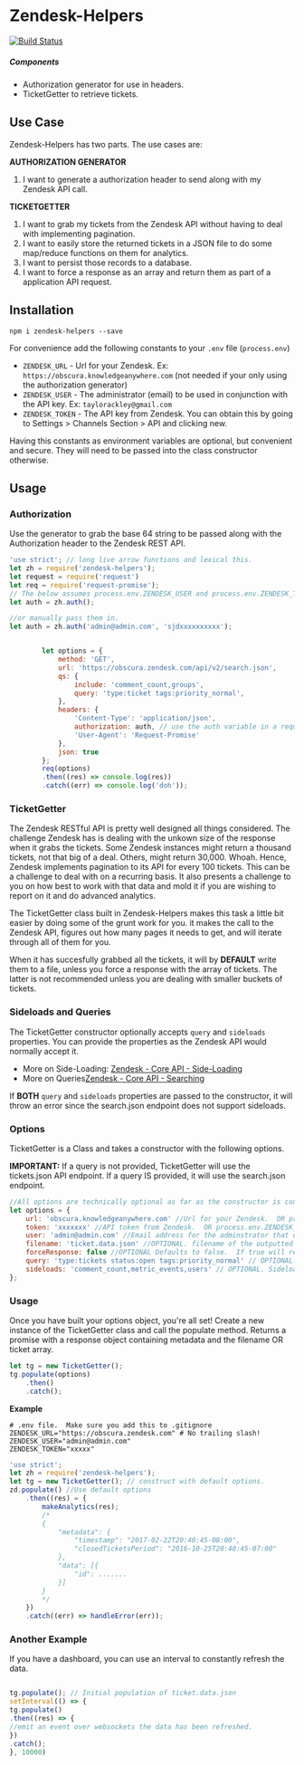 # Zendesk-Helpers

[![Build Status](https://travis-ci.org/TaylorAckley/zendesk-helpers.svg?branch=master)](https://travis-ci.org/TaylorAckley/zendesk-helpers)

##### Components
- Authorization generator for use in headers.
- TicketGetter to retrieve tickets.

## Use Case

Zendesk-Helpers has two parts.   The use cases are:

**AUTHORIZATION GENERATOR**
1) I want to generate a authorization header to send along with my Zendesk API call.

**TICKETGETTER**
1) I want to grab my tickets from the Zendesk API without having to deal with implementing pagination.
2) I want to easily store the returned tickets in a JSON file to do some map/reduce functions on them for analytics.
3) I want to persist those records to a database.
4) I want to force a response as an array and return them as part of a application API request.

## Installation

`npm i zendesk-helpers --save`

For convenience add the following constants to your `.env` file (`process.env`)
- `ZENDESK_URL` - Url for your Zendesk.  Ex: `https://obscura.knowledgeanywhere.com` (not needed if your only using the authorization generator)
- `ZENDESK_USER` - The administrator (email) to be used in conjunction with the API key.  Ex: `taylorackley@gmail.com`
- `ZENDESK_TOKEN` - The API key from Zendesk.   You can obtain this by going to Settings > Channels Section > API and clicking new.

Having this constants as environment variables are optional, but convenient and secure.   They will need to be passed into the class constructor otherwise.

## Usage

### Authorization

Use the generator to grab the base 64 string to be passed along with the Authorization header to the Zendesk REST API.

```javascript
'use strict'; // long live arrow functions and lexical this.
let zh = require('zendesk-helpers');
let request = require('request')
let req = require('request-promise');
// The below assumes process.env.ZENDESK_USER and process.env.ZENDESK_TOKEN are defined.   Otherwise you must pass them in.
let auth = zh.auth();

//or manually pass them in.
let auth = zh.auth('admin@admin.com', 'sjdxxxxxxxxxx');


        let options = {
            method: 'GET',
            url: 'https://obscura.zendesk.com/api/v2/search.json',
            qs: {
                include: 'comment_count,groups',
                query: 'type:ticket tags:priority_normal',
            },
            headers: {
                'Content-Type': 'application/json',
                authorization: auth, // use the auth variable in a request.
                'User-Agent': 'Request-Promise'
            },
            json: true
        };
        req(options)
        .then((res) => console.log(res))
        .catch((err) => console.log('doh'));
```

### TicketGetter

The Zendesk RESTful API is pretty well designed all things considered.   The challenge Zendesk has is dealing with the unkown size of the response when it grabs the tickets.    Some Zendesk instances might return a thousand tickets, not that big of a deal.  Others, might return 30,000.  Whoah.  Hence, Zendesk implements pagination to its API for every 100 tickets.   This can be a challenge to deal with on a recurring basis.   It also presents a challenge to you on how best to work with that data and mold it if you are wishing to report on it and do advanced analytics.

The TicketGetter class built in Zendesk-Helpers makes this task a little bit easier by doing some of the grunt work for you.  it makes the call to the Zendesk API, figures out how many pages it needs to get, and will iterate through all of them for you.

When it has succesfully grabbed all the tickets, it will by **DEFAULT** write them to a file, unless you force a response with the array of tickets.  The latter is not recommended unless you are dealing with smaller buckets of tickets.

### Sideloads and Queries

The TicketGetter constructor optionally accepts `query` and `sideloads` properties.   You can provide the properties as the Zendesk API would normally accept it.

- More on Side-Loading: [Zendesk - Core API - Side-Loading](https://developer.zendesk.com/rest_api/docs/core/side_loading)
- More on Queries[Zendesk - Core API - Searching](https://help.zendesk.com/hc/en-us/articles/229136927)

If **BOTH**  `query` and `sideloads` properties are passed to the constructor, it will throw an error since the search.json endpoint does not support sideloads.

### Options

TicketGetter is a Class and takes a constructor with the following options.

**IMPORTANT:** If a query is not provided, TicketGetter will use the tickets.json API endpoint.   If a query IS provided, it will use the search.json endpoint.

```javascript
//All options are technically optional as far as the constructor is concerned.   The first three constants can be present as environment variables.
let options = {
    url: 'obscura.knowledgeanywhere.com' //Url for your Zendesk.  OR process.env.ZENDESK_URL if its defined (recommended).  No trailing slash!
    token: 'xxxxxxx' //API token from Zendesk.  OR process.env.ZENDESK_TOKEN if its defined (STRONGLY recommended)
    user: 'admin@admin.com' //Email address for the adminstrator that owns the token.  OR process.env.ZENDESK_USER (recommended).
    filename: 'ticket.data.json' //OPTIONAL. filename of the outputted tickets.  Defaults to 'tickets.data.json'.
    forceResponse: false //OPTIONAL Defaults to false.  If true will return an array of tickets under the 'payload' property.
    query: 'type:tickets status:open tags:priority_normal' // OPTIONAL. Query to be used with the search.json endpoint.    See note above.
    sideloads: 'comment_count,metric_events,users' // OPTIONAL. Sideloads related records.
};
```

### Usage

Once you have built your options object, you're all set!   Create a new instance of the TicketGetter class and call the populate method.   Returns a promise with a response object containing metadata and the filename OR ticket array.

```javascript
let tg = new TicketGetter();
tg.populate(options)
    .then()
    .catch();
```

**Example**

```env
# .env file.  Make sure you add this to .gitignore
ZENDESK_URL="https://obscura.zendesk.com" # No trailing slash!
ZENDESK_USER="admin@admin.com"
ZENDESK_TOKEN="xxxxx"
```

```javascript
'use strict';
let zh = require('zendesk-helpers');
let tg = new TicketGetter(); // construct with default options.
zd.populate() //Use default options
    .then((res) = {
        makeAnalytics(res);
        /*
        {
            "metadata": {
                "timestamp": "2017-02-22T20:40:45-08:00",
                "closedTicketsPeriod": "2016-10-25T20:40:45-07:00"
            },
            "data": [{
                "id": .......
            }]
        }
        */
    })
    .catch((err) => handleError(err));
```

### Another Example

If you have a dashboard, you can use an interval to constantly refresh the data.

```javascript

tg.populate(); // Initial population of ticket.data.json
setInterval(() => {
tg.populate()
.then((res) => {
//emit an event over websockets the data has been refreshed.
})
.catch();
}, 10000)






